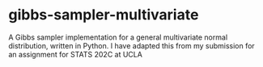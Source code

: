 # gibbs-sampler-multivariate
A Gibbs sampler implementation for a general multivariate normal distribution, written in Python.
I have adapted this from my submission for an assignment for STATS 202C at UCLA
